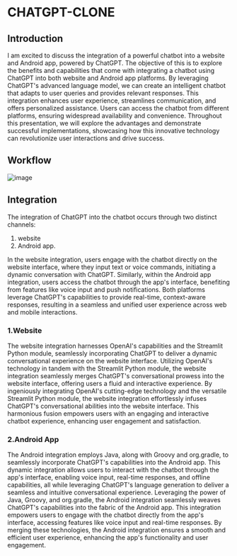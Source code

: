 # CHATGPT-CLONE
## Introduction
I am excited to discuss the integration of a powerful chatbot into a website and Android app, powered by ChatGPT. The objective of this is to explore the benefits and capabilities that come with integrating a chatbot using ChatGPT into both website and Android app platforms. By leveraging ChatGPT's advanced language model, we can create an intelligent chatbot that adapts to user queries and provides relevant responses. This integration enhances user experience, streamlines communication, and offers personalized assistance. Users can access the chatbot from different platforms, ensuring widespread availability and convenience. Throughout this presentation, we will explore the advantages and demonstrate successful implementations, showcasing how this innovative technology can revolutionize user interactions and drive success.

## Workflow
![image](https://github.com/harshith1315/CHATBOT/assets/111886682/bff3799a-dba3-45d7-a048-c212331d6991)

## Integration
The integration of ChatGPT into the chatbot occurs through two distinct channels: 
1) website
2) Android app. 

In the website integration, users engage with the chatbot directly on the website interface, where they input text or voice commands, initiating a dynamic conversation with ChatGPT. Similarly, within the Android app integration, users access the chatbot through the app's interface, benefiting from features like voice input and push notifications. Both platforms leverage ChatGPT's capabilities to provide real-time, context-aware responses, resulting in a seamless and unified user experience across web and mobile interactions.
### 1.Website
The website integration harnesses OpenAI's capabilities and the Streamlit Python module, seamlessly incorporating ChatGPT to deliver a dynamic conversational experience on the website interface.
Utilizing OpenAI's technology in tandem with the Streamlit Python module, the website integration seamlessly merges ChatGPT's conversational prowess into the website interface, offering users a fluid and interactive experience.
By ingeniously integrating OpenAI's cutting-edge technology and the versatile Streamlit Python module, the website integration effortlessly infuses ChatGPT's conversational abilities into the website interface. This harmonious fusion empowers users with an engaging and interactive chatbot experience, enhancing user engagement and satisfaction.
### 2.Android App
The Android integration employs Java, along with Groovy and org.gradle, to seamlessly incorporate ChatGPT's capabilities into the Android app. This dynamic integration allows users to interact with the chatbot through the app's interface, enabling voice input, real-time responses, and offline capabilities, all while leveraging ChatGPT's language generation to deliver a seamless and intuitive conversational experience.
Leveraging the power of Java, Groovy, and org.gradle, the Android integration seamlessly weaves ChatGPT's capabilities into the fabric of the Android app. This integration empowers users to engage with the chatbot directly from the app's interface, accessing features like voice input and real-time responses. By merging these technologies, the Android integration ensures a smooth and efficient user experience, enhancing the app's functionality and user engagement.


